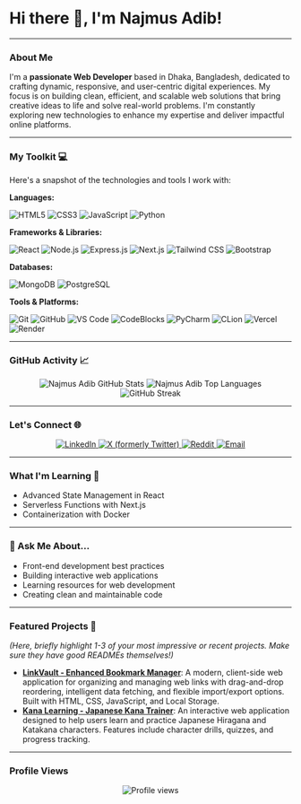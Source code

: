 # Hi there 👋, I'm Najmus Adib!

---

### About Me

I'm a **passionate Web Developer** based in Dhaka, Bangladesh, dedicated to crafting dynamic, responsive, and user-centric digital experiences. My focus is on building clean, efficient, and scalable web solutions that bring creative ideas to life and solve real-world problems. I'm constantly exploring new technologies to enhance my expertise and deliver impactful online platforms.

---

### My Toolkit 💻

Here's a snapshot of the technologies and tools I work with:

**Languages:**

<p>
  <img src="https://img.shields.io/badge/HTML5-E34F26?style=for-the-badge&logo=html5&logoColor=white" alt="HTML5" />
  <img src="https://img.shields.io/badge/CSS3-1572B6?style=for-the-badge&logo=css3&logoColor=white" alt="CSS3" />
  <img src="https://img.shields.io/badge/JavaScript-F7DF1E?style=for-the-badge&logo=javascript&logoColor=black" alt="JavaScript" />
  <img src="https://img.shields.io/badge/Python-3776AB?style=for-the-badge&logo=python&logoColor=white" alt="Python" />
</p>

**Frameworks & Libraries:**

<p>
  <img src="https://img.shields.io/badge/React-61DAFB?style=for-the-badge&logo=react&logoColor=black" alt="React" />
  <img src="https://img.shields.io/badge/Node.js-339933?style=for-the-badge&logo=node.js&logoColor=white" alt="Node.js" />
  <img src="https://img.shields.io/badge/Express.js-000000?style=for-the-badge&logo=express&logoColor=white" alt="Express.js" />
  <img src="https://img.shields.io/badge/Next.js-000000?style=for-the-badge&logo=next.js&logoColor=white" alt="Next.js" />
  <img src="https://img.shields.io/badge/Tailwind_CSS-38B2AC?style=for-the-badge&logo=tailwind-css&logoColor=white" alt="Tailwind CSS" />
  <img src="https://img.shields.io/badge/Bootstrap-7952B3?style=for-the-badge&logo=bootstrap&logoColor=white" alt="Bootstrap" />
</p>

**Databases:**

<p>
  <img src="https://img.shields.io/badge/MongoDB-47A248?style=for-the-badge&logo=mongodb&logoColor=white" alt="MongoDB" />
  <img src="https://img.shields.io/badge/PostgreSQL-316192?style=for-the-badge&logo=postgresql&logoColor=white" alt="PostgreSQL" />
</p>

**Tools & Platforms:**

<p>
  <img src="https://img.shields.io/badge/Git-F05032?style=for-the-badge&logo=git&logoColor=white" alt="Git" />
  <img src="https://img.shields.io/badge/GitHub-181717?style=for-the-badge&logo=github&logoColor=white" alt="GitHub" />
  <img src="https://img.shields.io/badge/VS_Code-007ACC?style=for-the-badge&logo=visual-studio-code&logoColor=white" alt="VS Code" />
  <img src="https://img.shields.io/badge/CodeBlocks-007ACC?style=for-the-badge&logo=codeblocks&logoColor=white" alt="CodeBlocks" />
  <img src="https://img.shields.io/badge/PyCharm-000000?style=for-the-badge&logo=pycharm&logoColor=white" alt="PyCharm" />
  <img src="https://img.shields.io/badge/CLion-000000?style=for-the-badge&logo=clion&logoColor=white" alt="CLion" />
  <img src="https://img.shields.io/badge/Vercel-000000?style=for-the-badge&logo=vercel&logoColor=white" alt="Vercel" />
  <img src="https://img.shields.io/badge/Render-46E3B7?style=for-the-badge&logo=render&logoColor=white" alt="Render" />
</p>

---

### GitHub Activity 📈

<div align="center">
  <img src="https://github-readme-stats.vercel.app/api?username=NajmusAdib&show_icons=true&theme=dark&include_all_commits=true&count_private=true" alt="Najmus Adib GitHub Stats" />
  <img src="https://github-readme-stats.vercel.app/api/top-langs/?username=NajmusAdib&layout=compact&theme=dark" alt="Najmus Adib Top Languages" />
  <img src="https://github-readme-streak-stats.herokuapp.com/?user=NajmusAdib&theme=dark" alt="GitHub Streak" />
</div>

---

### Let's Connect 🌐

<p align="center">
  <a href="https://www.linkedin.com/in/YOUR_LINKEDIN_PROFILE" target="_blank">
    <img src="https://img.shields.io/badge/LinkedIn-0077B5?style=for-the-badge&logo=linkedin&logoColor=white" alt="LinkedIn" />
  </a>
  <a href="https://twitter.com/YOUR_X_USERNAME" target="_blank">
    <img src="https://img.shields.io/badge/X-000000?style=for-the-badge&logo=x&logoColor=white" alt="X (formerly Twitter)" />
  </a>
  <a href="https://www.reddit.com/user/YOUR_REDDIT_USERNAME" target="_blank">
    <img src="https://img.shields.io/badge/Reddit-FF4500?style=for-the-badge&logo=reddit&logoColor=white" alt="Reddit" />
  </a>
  <a href="mailto:YOUR_EMAIL@example.com" target="_blank">
    <img src="https://img.shields.io/badge/Email-D14836?style=for-the-badge&logo=gmail&logoColor=white" alt="Email" />
  </a>
  </p>

---

### What I'm Learning 🌱

* Advanced State Management in React
* Serverless Functions with Next.js
* Containerization with Docker

---

### 💬 Ask Me About...

* Front-end development best practices
* Building interactive web applications
* Learning resources for web development
* Creating clean and maintainable code

---

### Featured Projects 🚀

*(Here, briefly highlight 1-3 of your most impressive or recent projects. Make sure they have good READMEs themselves!)*

* **[LinkVault - Enhanced Bookmark Manager](https://github.com/NajmusAdib/LinkVault)**: A modern, client-side web application for organizing and managing web links with drag-and-drop reordering, intelligent data fetching, and flexible import/export options. Built with HTML, CSS, JavaScript, and Local Storage.
* **[Kana Learning - Japanese Kana Trainer](https://github.com/NajmusAdib/KanaLearning)**: An interactive web application designed to help users learn and practice Japanese Hiragana and Katakana characters. Features include character drills, quizzes, and progress tracking.

---

### Profile Views 
<p align="center">
  <img src="https://profile-counter.glitch.me/{NajmusAdib}/count.svg" alt="Profile views">
</p>
